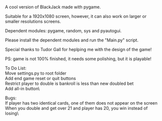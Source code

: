 A cool version of BlackJack made with pygame.

Suitable for a 1920x1080 screen, however, it can also work on larger or smaller resolutions screens.

Dependent modules: pygame, random, sys and pyautogui.

Please install the dependent modules and run the "Main.py" script.

Special thanks to Tudor Gall for heplping me with the design of the game!

PS: game is not 100% finished, it needs some polishing, but it is playable!


To Do List:\
Move settings.py to root folder\
Add end game reset or quit buttons\
Restrict player to double is bankroll is less than new doubled bet\
Add all-in button\

Bugs:\
If player has two identical cards, one of them does not appear on the screen\
When you double and get over 21 and player has 20, you win instead of losing\
